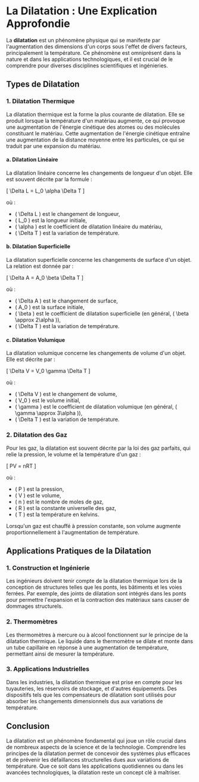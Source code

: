 # La Dilatation : Une Explication Approfondie

La **dilatation** est un phénomène physique qui se manifeste par l'augmentation des dimensions d'un corps sous l'effet de divers facteurs, principalement la température. Ce phénomène est omniprésent dans la nature et dans les applications technologiques, et il est crucial de le comprendre pour diverses disciplines scientifiques et ingénieries.

## Types de Dilatation

### 1. Dilatation Thermique

La dilatation thermique est la forme la plus courante de dilatation. Elle se produit lorsque la température d'un matériau augmente, ce qui provoque une augmentation de l'énergie cinétique des atomes ou des molécules constituant le matériau. Cette augmentation de l'énergie cinétique entraîne une augmentation de la distance moyenne entre les particules, ce qui se traduit par une expansion du matériau.

#### a. Dilatation Linéaire

La dilatation linéaire concerne les changements de longueur d'un objet. Elle est souvent décrite par la formule :

\[ \Delta L = L_0 \alpha \Delta T \]

où :
- \( \Delta L \) est le changement de longueur,
- \( L_0 \) est la longueur initiale,
- \( \alpha \) est le coefficient de dilatation linéaire du matériau,
- \( \Delta T \) est la variation de température.

#### b. Dilatation Superficielle

La dilatation superficielle concerne les changements de surface d'un objet. La relation est donnée par :

\[ \Delta A = A_0 \beta \Delta T \]

où :
- \( \Delta A \) est le changement de surface,
- \( A_0 \) est la surface initiale,
- \( \beta \) est le coefficient de dilatation superficielle (en général, \( \beta \approx 2\alpha \)),
- \( \Delta T \) est la variation de température.

#### c. Dilatation Volumique

La dilatation volumique concerne les changements de volume d'un objet. Elle est décrite par :

\[ \Delta V = V_0 \gamma \Delta T \]

où :
- \( \Delta V \) est le changement de volume,
- \( V_0 \) est le volume initial,
- \( \gamma \) est le coefficient de dilatation volumique (en général, \( \gamma \approx 3\alpha \)),
- \( \Delta T \) est la variation de température.

### 2. Dilatation des Gaz

Pour les gaz, la dilatation est souvent décrite par la loi des gaz parfaits, qui relie la pression, le volume et la température d'un gaz :

\[ PV = nRT \]

où :
- \( P \) est la pression,
- \( V \) est le volume,
- \( n \) est le nombre de moles de gaz,
- \( R \) est la constante universelle des gaz,
- \( T \) est la température en kelvins.

Lorsqu'un gaz est chauffé à pression constante, son volume augmente proportionnellement à l'augmentation de température.

## Applications Pratiques de la Dilatation

### 1. Construction et Ingénierie

Les ingénieurs doivent tenir compte de la dilatation thermique lors de la conception de structures telles que les ponts, les bâtiments et les voies ferrées. Par exemple, des joints de dilatation sont intégrés dans les ponts pour permettre l'expansion et la contraction des matériaux sans causer de dommages structurels.

### 2. Thermomètres

Les thermomètres à mercure ou à alcool fonctionnent sur le principe de la dilatation thermique. Le liquide dans le thermomètre se dilate et monte dans un tube capillaire en réponse à une augmentation de température, permettant ainsi de mesurer la température.

### 3. Applications Industrielles

Dans les industries, la dilatation thermique est prise en compte pour les tuyauteries, les réservoirs de stockage, et d'autres équipements. Des dispositifs tels que les compensateurs de dilatation sont utilisés pour absorber les changements dimensionnels dus aux variations de température.

## Conclusion

La dilatation est un phénomène fondamental qui joue un rôle crucial dans de nombreux aspects de la science et de la technologie. Comprendre les principes de la dilatation permet de concevoir des systèmes plus efficaces et de prévenir les défaillances structurelles dues aux variations de température. Que ce soit dans les applications quotidiennes ou dans les avancées technologiques, la dilatation reste un concept clé à maîtriser.